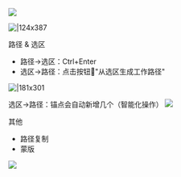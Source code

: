 
![](https://imgs-1302581161.cos.ap-guangzhou.myqcloud.com/ob/20250521191633061.webp)

![|124x387](https://imgs-1302581161.cos.ap-guangzhou.myqcloud.com/ob/20250521191706966.webp)

路径 & 选区
- 路径->选区：Ctrl+Enter
- 选区->路径：点击按钮🔘"从选区生成工作路径"

![|181x301](https://imgs-1302581161.cos.ap-guangzhou.myqcloud.com/ob/20250521192031981.webp)

选区->路径：锚点会自动新增几个（智能化操作）
![](https://imgs-1302581161.cos.ap-guangzhou.myqcloud.com/ob/20250521192307481.webp)

其他
- 路径复制
- 蒙版
  
![](https://imgs-1302581161.cos.ap-guangzhou.myqcloud.com/ob/20250521192712591.webp)

